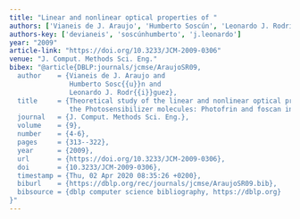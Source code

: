 ```yaml
---
title: "Linear and nonlinear optical properties of "
authors: ['Vianeis de J. Araujo', 'Humberto Soscún', 'Leonardo J. Rodríguez']
authors-key: ['devianeis', 'soscúnhumberto', 'j.leonardo']
year: "2009"
article-link: "https://doi.org/10.3233/JCM-2009-0306"
venue: "J. Comput. Methods Sci. Eng."
bibex: "@article{DBLP:journals/jcmse/AraujoSR09,
  author    = {Vianeis de J. Araujo and
               Humberto Sosc{{u}}n and
               Leonardo J. Rodr{{i}}guez},
  title     = {Theoretical study of the linear and nonlinear optical properties of
               the Photosensibilizer molecules: Photofrin and foscan in gas phase},
  journal   = {J. Comput. Methods Sci. Eng.},
  volume    = {9},
  number    = {4-6},
  pages     = {313--322},
  year      = {2009},
  url       = {https://doi.org/10.3233/JCM-2009-0306},
  doi       = {10.3233/JCM-2009-0306},
  timestamp = {Thu, 02 Apr 2020 08:35:26 +0200},
  biburl    = {https://dblp.org/rec/journals/jcmse/AraujoSR09.bib},
  bibsource = {dblp computer science bibliography, https://dblp.org}
}"
---
```

